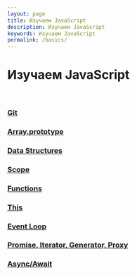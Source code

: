 ```yaml
---
layout: page
title: Изучаем JavaScript
description: Изучаем JavaScript
keywords: Изучаем JavaScript
permalink: /basics/
---
```


# Изучаем JavaScript

<br/>

### [Git](/basics/git/)

### [Array.prototype](/basics/array-prototype/)

### [Data Structures](/basics/data-structures/)

### [Scope](/basics/scope/)

### [Functions](/basics/functions/)

### [This](/basics/this/)

### [Event Loop](/basics/event-loop/)

### [Promise, Iterator, Generator, Proxy](/basics/promise-iterator-generator-proxy/)

### [Async/Await](/basics/async-await/)
